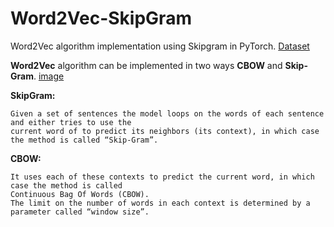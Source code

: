 # Word2Vec-SkipGram
Word2Vec algorithm implementation using Skipgram in PyTorch. [Dataset](https://drive.google.com/open?id=1fCHRH3hAzofBzRyjuFJKsLu25fA2svOE)

**Word2Vec** algorithm can be implemented in two ways **CBOW** and **Skip-Gram**. [image](./word2vec_architectures.png)

**SkipGram:**
```
Given a set of sentences the model loops on the words of each sentence and either tries to use the 
current word of to predict its neighbors (its context), in which case the method is called “Skip-Gram”.
```
**CBOW:** 
```
It uses each of these contexts to predict the current word, in which case the method is called 
Continuous Bag Of Words (CBOW). 
The limit on the number of words in each context is determined by a parameter called “window size”.
```
